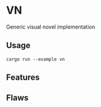 # VN

Generic visual novel implementation

## Usage
```
cargo run --example vn
```

## Features

## Flaws
